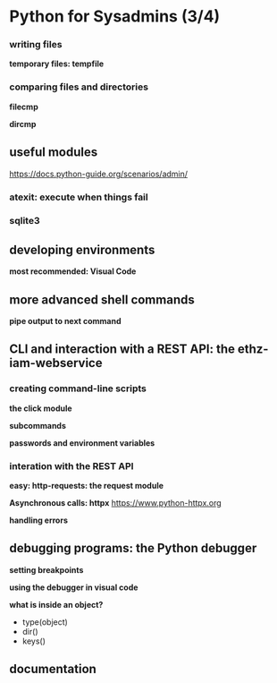 # Python for Sysadmins (3/4)



### writing files

**temporary files: tempfile**

### comparing files and directories

**filecmp**

**dircmp**





## useful modules

https://docs.python-guide.org/scenarios/admin/

### atexit: execute when things fail
### sqlite3







## developing environments

**most recommended: Visual Code**




## more advanced shell commands

**pipe output to next command**


## CLI and interaction with a REST API: the ethz-iam-webservice

### creating command-line scripts

**the click module**

**subcommands**

**passwords and environment variables**


### interation with the REST API

**easy: http-requests: the request module**

**Asynchronous calls: httpx**
https://www.python-httpx.org

**handling errors**



## debugging programs: the Python debugger

**setting breakpoints**

**using the debugger in visual code**

**what is inside an object?**

- type(object)
- dir()
- keys()

## documentation

